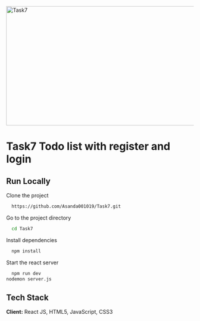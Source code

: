 <img src="https://socialify.git.ci/Asanda001019/Task7/image?language=1&owner=1&name=1&stargazers=1&theme=Light" alt="Task7" width="640" height="320" />
 
 <h1> Task7 Todo list with register and login</h1>

 
## Run Locally
Clone the project
```bash
  https://github.com/Asanda001019/Task7.git
```
Go to the project directory
```bash
  cd Task7
```
Install dependencies
```bash
  npm install
```
Start the react server
```bash
  npm run dev
nodemon server.js
```
## Tech Stack
**Client:** React JS, HTML5, JavaScript, CSS3
